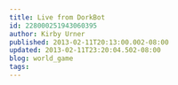 ```yaml
---
title: Live from DorkBot
id: 228000251943060395
author: Kirby Urner
published: 2013-02-11T20:13:00.002-08:00
updated: 2013-02-11T23:20:04.502-08:00
blog: world_game
tags: 
---
```


